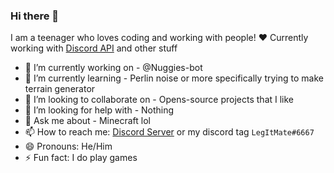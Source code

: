 ### Hi there 👋

I am a teenager who loves coding and working with people! ❤️
Currently working with [Discord API](https://discord.com/developers/docs/intro) and other stuff

- 🔭 I’m currently working on - @Nuggies-bot
- 🌱 I’m currently learning - Perlin noise or more specifically trying to make terrain generator
- 👯 I’m looking to collaborate on - Opens-source projects that I like
- 🤔 I’m looking for help with - Nothing
- 💬 Ask me about - Minecraft lol
- 📫 How to reach me: [Discord Server](https://discord.gg/Z5skYQzHBV) or my discord tag `LegItMate#6667`
- 😄 Pronouns: He/Him
- ⚡ Fun fact: I do play games
